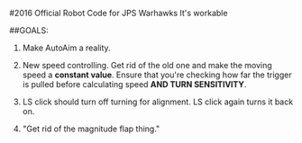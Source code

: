 #2016 Official Robot Code for JPS Warhawks
It's workable

##GOALS:
1. Make AutoAim a reality.

2. New speed controlling. Get rid of the old one and make the moving speed a **constant value**. Ensure that you're
checking how far the trigger is pulled before calculating speed **AND TURN SENSITIVITY**.

3. LS click should turn off turning for alignment. LS click again turns it back on.

4. "Get rid of the magnitude flap thing."
